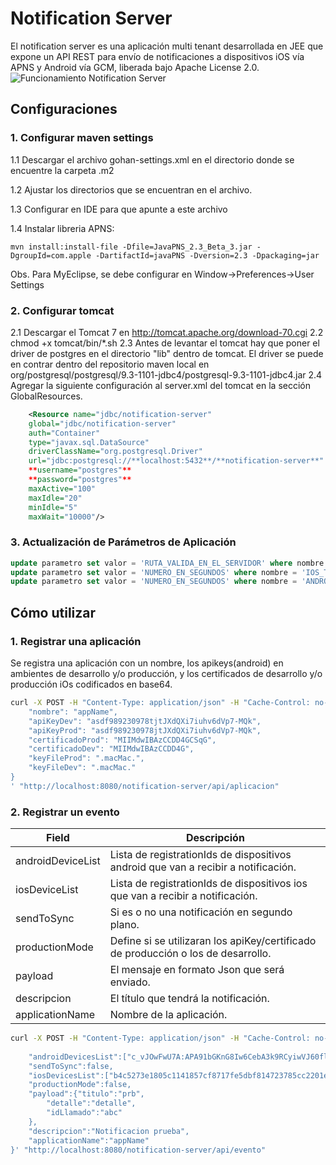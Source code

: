 # Notification Server
El notification server es una aplicación multi tenant desarrollada en JEE que expone un API REST para envío de notificaciones a dispositivos iOS vía APNS y Android vía GCM, liberada bajo Apache License 2.0.
![Funcionamiento Notification Server](https://github.com/jokoframework/notification-server/blob/master/doc/readme-notification-server.png?raw=true "Funcionamiento")
## Configuraciones
### 1. Configurar maven settings 
1.1 Descargar el archivo gohan-settings.xml en el directorio donde se encuentre la carpeta .m2

1.2 Ajustar los directorios que se encuentran en el archivo. 

1.3 Configurar en IDE para que apunte a este archivo

1.4 Instalar libreria APNS:
```
mvn install:install-file -Dfile=JavaPNS_2.3_Beta_3.jar -DgroupId=com.apple -DartifactId=javaPNS -Dversion=2.3 -Dpackaging=jar
```
Obs. Para MyEclipse, se debe configurar en Window->Preferences->User Settings

### 2. Configurar tomcat 
2.1 Descargar el Tomcat 7 en http://tomcat.apache.org/download-70.cgi
2.2 chmod +x tomcat/bin/*.sh
2.3 Antes de levantar el tomcat hay que poner el driver de postgres en el directorio "lib" dentro de tomcat. 
El driver se puede en contrar dentro del repositorio maven local en org/postgresql/postgresql/9.3-1101-jdbc4/postgresql-9.3-1101-jdbc4.jar
2.4 Agregar la siguiente configuración al server.xml del tomcat en la sección GlobalResources.
```xml
	<Resource name="jdbc/notification-server" 
	global="jdbc/notification-server" 
	auth="Container" 
	type="javax.sql.DataSource" 
	driverClassName="org.postgresql.Driver" 
	url="jdbc:postgresql://**localhost:5432**/**notification-server**" 
	**username="postgres"**
	**password="postgres"**
	maxActive="100"
	maxIdle="20"
	minIdle="5"
	maxWait="10000"/>
```
### 3. Actualización de Parámetros de Aplicación
```sql
update parametro set valor = 'RUTA_VALIDA_EN_EL_SERVIDOR' where nombre = 'PATH_CERTIFICADO';
update parametro set valor = 'NUMERO_EN_SEGUNDOS' where nombre = 'IOS_TIMER';
update parametro set valor = 'NUMERO_EN_SEGUNDOS' where nombre = 'ANDROID_TIMER';
```
## Cómo utilizar
### 1. Registrar una aplicación
Se registra una aplicación con un nombre, los apikeys(android) en ambientes de desarrollo y/o producción, y los certificados de desarrollo y/o producción  iOs codificados en base64.
```bash
curl -X POST -H "Content-Type: application/json" -H "Cache-Control: no-cache" -H "Postman-Token: 1caa3f73-12a5-2b8a-bc1d-91d68ebee9c7" -d '{
    "nombre": "appName",
    "apiKeyDev": "asdf989230978tjtJXdQXi7iuhv6dVp7-MQk",
    "apiKeyProd": "asdf989230978jtJXdQXi7iuhv6dVp7-MQk",
    "certificadoProd": "MIIMdwIBAzCCDD4GCSqG",
    "certificadoDev": "MIIMdwIBAzCCDD4G",
    "keyFileProd": ".macMac.",
    "keyFileDev": ".macMac."
}
' "http://localhost:8080/notification-server/api/aplicacion"
```

### 2. Registrar un evento
| Field             | Descripción  |
|-------------------|------------------------------------------------------------|
| androidDeviceList | Lista de registrationIds de dispositivos android que van a recibir a notificación. |
| iosDeviceList     | Lista de registrationIds de dispositivos ios que van a recibir a notificación.     |
| sendToSync        | Si es o no una notificación en segundo plano.                                      |
| productionMode    | Define si se utilizaran los apiKey/certificado de producción o los de desarrollo.  |
| payload           | El mensaje en formato Json que será enviado.                                       |
| descripcion       | El título que tendrá la notificación.                                              |
| applicationName   | Nombre de la aplicación.                                                           |
```bash
curl -X POST -H "Content-Type: application/json" -H "Cache-Control: no-cache" -H "Postman-Token: 500281fb-1815-d7ec-d6d1-12f74d639c2b" -d '{
    
    "androidDevicesList":["c_vJOwFwU7A:APA91bGKnG8Iw6CebA3k9RCyiwVJ60flFFI3nvHj3yA4_av2nEGX_03tJIg7xI1oJ3zi2yh99_Z8hUkeMx5mIjZTui2GqyFiMWzU35PonZqviLHasFn6-rYQq8pE6206LtAyJ_WkoYxF", "dAWcIi0q9kY:APA91bFMilYJFAEJ2_6as36mLTZE656jMNSORQN_yfh1dP6AO5wSn1-wWXC1i5DQ0p9kHRINc4go1zLq2U-SB4qf5kyAktaxgtijWutNcbibwfUm1wF286_42fZFCl7xyoxcduMzbFsV"],
    "sendToSync":false,
    "iosDevicesList":["b4c5273e1805c1141857cf8717fe5dbf814723785cc2201ed856f60f19c43158"],
    "productionMode":false,
    "payload":{"titulo":"prb",
        "detalle":"detalle",
        "idLlamado":"abc"
    },
    "descripcion":"Notificacion prueba",
    "applicationName":"appName"
}' "http://localhost:8080/notification-server/api/evento"
```